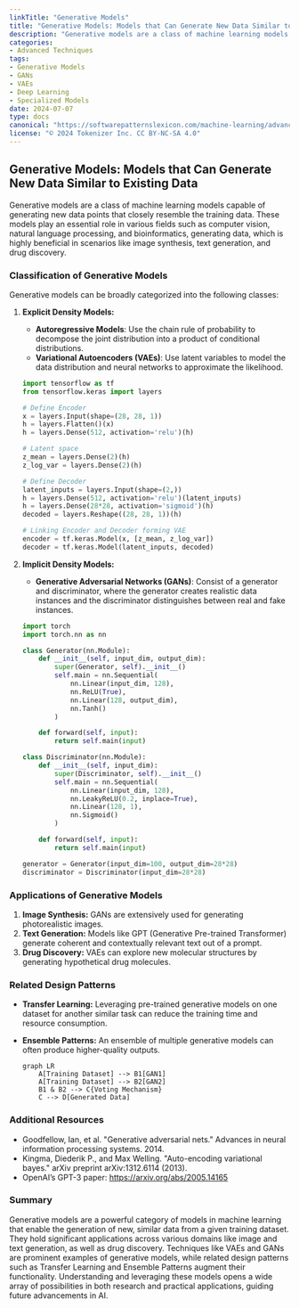 ```yaml
---
linkTitle: "Generative Models"
title: "Generative Models: Models that Can Generate New Data Similar to Existing Data"
description: "Generative models are a class of machine learning models that can generate new data instances similar to the existing dataset. These models have widespread applications, including image creation, text generation, drug discovery, and anomaly detection."
categories:
- Advanced Techniques
tags:
- Generative Models
- GANs
- VAEs
- Deep Learning
- Specialized Models
date: 2024-07-07
type: docs
canonical: "https://softwarepatternslexicon.com/machine-learning/advanced-techniques/specialized-models/generative-models"
license: "© 2024 Tokenizer Inc. CC BY-NC-SA 4.0"
---
```


## Generative Models: Models that Can Generate New Data Similar to Existing Data

Generative models are a class of machine learning models capable of generating new data points that closely resemble the training data. These models play an essential role in various fields such as computer vision, natural language processing, and bioinformatics, generating data, which is highly beneficial in scenarios like image synthesis, text generation, and drug discovery.

### Classification of Generative Models

Generative models can be broadly categorized into the following classes:

1. **Explicit Density Models:**
    - **Autoregressive Models**: Use the chain rule of probability to decompose the joint distribution into a product of conditional distributions.
    - **Variational Autoencoders (VAEs)**: Use latent variables to model the data distribution and neural networks to approximate the likelihood.

    ```python
    import tensorflow as tf
    from tensorflow.keras import layers

    # Define Encoder
    x = layers.Input(shape=(28, 28, 1))
    h = layers.Flatten()(x)
    h = layers.Dense(512, activation='relu')(h)

    # Latent space
    z_mean = layers.Dense(2)(h)
    z_log_var = layers.Dense(2)(h)

    # Define Decoder
    latent_inputs = layers.Input(shape=(2,))
    h = layers.Dense(512, activation='relu')(latent_inputs)
    h = layers.Dense(28*28, activation='sigmoid')(h)
    decoded = layers.Reshape((28, 28, 1))(h)

    # Linking Encoder and Decoder forming VAE
    encoder = tf.keras.Model(x, [z_mean, z_log_var])
    decoder = tf.keras.Model(latent_inputs, decoded)
    ```

2. **Implicit Density Models:**
    - **Generative Adversarial Networks (GANs)**: Consist of a generator and discriminator, where the generator creates realistic data instances and the discriminator distinguishes between real and fake instances.

    ```python
    import torch
    import torch.nn as nn

    class Generator(nn.Module):
        def __init__(self, input_dim, output_dim):
            super(Generator, self).__init__()
            self.main = nn.Sequential(
                nn.Linear(input_dim, 128),
                nn.ReLU(True),
                nn.Linear(128, output_dim),
                nn.Tanh()
            )

        def forward(self, input):
            return self.main(input)

    class Discriminator(nn.Module):
        def __init__(self, input_dim):
            super(Discriminator, self).__init__()
            self.main = nn.Sequential(
                nn.Linear(input_dim, 128),
                nn.LeakyReLU(0.2, inplace=True),
                nn.Linear(128, 1),
                nn.Sigmoid()
            )

        def forward(self, input):
            return self.main(input)

    generator = Generator(input_dim=100, output_dim=28*28)
    discriminator = Discriminator(input_dim=28*28)
    ```

### Applications of Generative Models

1. **Image Synthesis:** GANs are extensively used for generating photorealistic images.
2. **Text Generation:** Models like GPT (Generative Pre-trained Transformer) generate coherent and contextually relevant text out of a prompt.
3. **Drug Discovery:** VAEs can explore new molecular structures by generating hypothetical drug molecules.

### Related Design Patterns

- **Transfer Learning:** Leveraging pre-trained generative models on one dataset for another similar task can reduce the training time and resource consumption.
- **Ensemble Patterns:** An ensemble of multiple generative models can often produce higher-quality outputs.
  
    ```mermaid
    graph LR
        A[Training Dataset] --> B1[GAN1]
        A[Training Dataset] --> B2[GAN2]
        B1 & B2 --> C{Voting Mechanism}
        C --> D[Generated Data]
    ```

### Additional Resources

- Goodfellow, Ian, et al. "Generative adversarial nets." Advances in neural information processing systems. 2014.
- Kingma, Diederik P., and Max Welling. "Auto-encoding variational bayes." arXiv preprint arXiv:1312.6114 (2013).
- OpenAI’s GPT-3 paper: https://arxiv.org/abs/2005.14165

### Summary

Generative models are a powerful category of models in machine learning that enable the generation of new, similar data from a given training dataset. They hold significant applications across various domains like image and text generation, as well as drug discovery. Techniques like VAEs and GANs are prominent examples of generative models, while related design patterns such as Transfer Learning and Ensemble Patterns augment their functionality. Understanding and leveraging these models opens a wide array of possibilities in both research and practical applications, guiding future advancements in AI.
